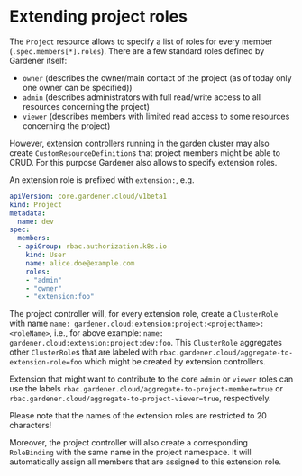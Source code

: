 # Extending project roles

The `Project` resource allows to specify a list of roles for every member (`.spec.members[*].roles`).
There are a few standard roles defined by Gardener itself:

* `owner` (describes the owner/main contact of the project (as of today only one owner can be specified))
* `admin` (describes administrators with full read/write access to all resources concerning the project)
* `viewer` (describes members with limited read access to some resources concerning the project)

However, extension controllers running in the garden cluster may also create `CustomResourceDefinition`s that project members might be able to CRUD.
For this purpose Gardener also allows to specify extension roles.

An extension role is prefixed with `extension:`, e.g.

```yaml
apiVersion: core.gardener.cloud/v1beta1
kind: Project
metadata:
  name: dev
spec:
  members:
  - apiGroup: rbac.authorization.k8s.io
    kind: User
    name: alice.doe@example.com
    roles:
    - "admin"
    - "owner"
    - "extension:foo"
```

The project controller will, for every extension role, create a `ClusterRole` with name `name: gardener.cloud:extension:project:<projectName>:<roleName>`, i.e., for above example: `name: gardener.cloud:extension:project:dev:foo`.
This `ClusterRole` aggregates other `ClusterRole`s that are labeled with `rbac.gardener.cloud/aggregate-to-extension-role=foo` which might be created by extension controllers.

Extension that might want to contribute to the core `admin` or `viewer` roles can use the labels `rbac.gardener.cloud/aggregate-to-project-member=true` or `rbac.gardener.cloud/aggregate-to-project-viewer=true`, respectively.

Please note that the names of the extension roles are restricted to 20 characters!

Moreover, the project controller will also create a corresponding `RoleBinding` with the same name in the project namespace.
It will automatically assign all members that are assigned to this extension role.

